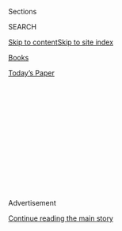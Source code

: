 <div id="app">

<div>

<div>

<div>

<div class="NYTAppHideMasthead css-1q2w90k e1suatyy0">

<div class="section css-ui9rw0 e1suatyy2">

<div class="css-eph4ug er09x8g0">

<div class="css-6n7j50">

</div>

<span class="css-1dv1kvn">Sections</span>

<div class="css-10488qs">

<span class="css-1dv1kvn">SEARCH</span>

</div>

[Skip to content](#site-content)[Skip to site
index](#site-index)

</div>

<div id="masthead-section-label" class="css-1wr3we4 eaxe0e00">

[Books](https://www.nytimes3xbfgragh.onion/section/books)

</div>

<div class="css-10698na e1huz5gh0">

</div>

</div>

<div id="masthead-bar-one" class="section hasLinks css-15hmgas e1csuq9d3">

<div class="css-uqyvli e1csuq9d0">

</div>

<div class="css-1uqjmks e1csuq9d1">

</div>

<div class="css-9e9ivx">

[](https://myaccount.nytimes3xbfgragh.onion/auth/login?response_type=cookie&client_id=vi)

</div>

<div class="css-1bvtpon e1csuq9d2">

[Today’s
Paper](https://www.nytimes3xbfgragh.onion/section/todayspaper)

</div>

</div>

</div>

</div>

<div data-aria-hidden="false">

<div id="site-content" data-role="main">

<div>

<div class="css-1aor85t" style="opacity:0.000000001;z-index:-1;visibility:hidden">

<div class="css-1hqnpie">

<div class="css-epjblv">

<span class="css-17xtcya">[Books](/section/books)</span><span class="css-x15j1o">|</span><span class="css-fwqvlz">James
Silberman, Editor Who Nurtured Literary Careers, Dies at
93</span>

</div>

<div class="css-k008qs">

<div class="css-1iwv8en">

<span class="css-18z7m18"></span>

<div>

</div>

</div>

<span class="css-1n6z4y">https://nyti.ms/2BSK4wA</span>

<div class="css-1705lsu">

<div class="css-4xjgmj">

<div class="css-4skfbu" data-role="toolbar" data-aria-label="Social Media Share buttons, Save button, and Comments Panel with current comment count" data-testid="share-tools">

  - 
  - 
  - 
  - 
    
    <div class="css-6n7j50">
    
    </div>

  - 

</div>

</div>

</div>

</div>

</div>

</div>

<div id="NYT_TOP_BANNER_REGION" class="css-13pd83m">

</div>

<div id="top-wrapper" class="css-1sy8kpn">

<div id="top-slug" class="css-l9onyx">

Advertisement

</div>

[Continue reading the main
story](#after-top)

<div class="ad top-wrapper" style="text-align:center;height:100%;display:block;min-height:250px">

<div id="top" class="place-ad" data-position="top" data-size-key="top">

</div>

</div>

<div id="after-top">

</div>

</div>

<div>

<div id="sponsor-wrapper" class="css-1hyfx7x">

<div id="sponsor-slug" class="css-19vbshk">

Supported by

</div>

[Continue reading the main
story](#after-sponsor)

<div id="sponsor" class="ad sponsor-wrapper" style="text-align:center;height:100%;display:block">

</div>

<div id="after-sponsor">

</div>

</div>

<div class="css-186x18t">

</div>

<div class="css-1vkm6nb ehdk2mb0">

# James Silberman, Editor Who Nurtured Literary Careers, Dies at 93

</div>

At Random House and elsewhere, including his own Summit imprint, he
worked with James Baldwin, Marilyn French, Hunter S. Thompson and many
others.

<div class="css-79elbk" data-testid="photoviewer-wrapper">

<div class="css-z3e15g" data-testid="photoviewer-wrapper-hidden">

</div>

<div class="css-1a48zt4 ehw59r15" data-testid="photoviewer-children">

![<span class="css-16f3y1r e13ogyst0" data-aria-hidden="true">The editor
James Silberman in an undated photo. He helped propel the careers of a
distinguished roster of authors.
</span><span class="css-cnj6d5 e1z0qqy90" itemprop="copyrightHolder"><span class="css-1ly73wi e1tej78p0">Credit...</span><span><span>via
Silberman
family</span></span></span>](https://static01.graylady3jvrrxbe.onion/images/2020/08/03/obituaries/Silberman1/Silberman1-articleLarge.jpg?quality=75&auto=webp&disable=upscale)

</div>

</div>

<div class="css-18e8msd">

<div class="css-vp77d3 epjyd6m0">

<div class="css-hus3qt ey68jwv0" data-aria-hidden="true">

[![Sam
Roberts](https://static01.graylady3jvrrxbe.onion/images/2018/02/20/multimedia/author-sam-roberts/author-sam-roberts-thumbLarge.jpg
"Sam Roberts")](https://www.nytimes3xbfgragh.onion/by/sam-roberts)

</div>

<div class="css-1baulvz">

By [<span class="css-1baulvz last-byline" itemprop="name">Sam
Roberts</span>](https://www.nytimes3xbfgragh.onion/by/sam-roberts)

</div>

</div>

  - Aug. 1,
    2020

  - 
    
    <div class="css-4xjgmj">
    
    <div class="css-d8bdto" data-role="toolbar" data-aria-label="Social Media Share buttons, Save button, and Comments Panel with current comment count" data-testid="share-tools">
    
      - 
      - 
      - 
      - 
        
        <div class="css-6n7j50">
        
        </div>
    
      - 
    
    </div>
    
    </div>

</div>

</div>

<div class="section meteredContent css-1r7ky0e" name="articleBody" itemprop="articleBody">

<div class="css-1fanzo5 StoryBodyCompanionColumn">

<div class="css-53u6y8">

James Silberman, a revered book editor whose meticulousness, intuition
and patience helped propel the publishing careers of a distinguished
roster of authors, including James Baldwin, Marilyn French, Hunter S.
Thompson and Alvin Toffler, died on July 26 at his home in Manhattan. He
was 93.

His son, Michael, said the cause was complications of a stroke.

Mr. Silberman was “a man who knows how to edit a manuscript, to read a
manuscript and to publish a manuscript,” another of his authors, Elie
Wiesel, told [The New York
Times](https://www.nytimes3xbfgragh.onion/1991/10/30/business/the-media-business-head-of-summit-books-is-said-to-be-leaving.html)
in 1991.

Mr. Silberman’s career path was serendipitous. A government major at
Harvard, he enrolled in the Radcliffe Publishing Course (now the
Columbia Publishing Course) after graduating in 1950, then got hired in
the shipping department of The Writer, which, he recalled in an oral
history, was in the business of “selling a magazine to aspiring writers,
telling them how to become rich and famous.”

He found an advertising job at Little, Brown & Company, then became a
publicist for the Dial Press in New York in 1953. When the company’s
sole editor left to have her second child, he was promoted to replace
her and assumed the title that would define his vocation.

</div>

</div>

<div class="css-1fanzo5 StoryBodyCompanionColumn">

<div class="css-53u6y8">

After Alfred A. Knopf, James Baldwin’s first publisher, rejected
“Giovanni’s Room” because they felt its gay white characters might
alienate Mr. Baldwin’s Black audience, Mr. Silberman scooped it up for
Dial. He went on to edit Mr. Baldwin’s “Another Country” and “The Fire
Next Time.”

In 1963, Mr. Silberman was lured to Random House as senior editor by
Bennett Cerf, the company’s co-founder, who later named him editor in
chief and publisher of adult trade books.

Joining an impressive editorial team that included Robert Loomis, Jason
Epstein and Joe Fox, Mr. Silberman published Hunter S. Thompson’s
“Hell’s Angels” (1967), Alvin Toffler’s “Future Shock” (1970),
Stewart Brand’s “The Last Whole Earth Catalog” (1971, in association
with the Portola Institute), David Halberstam’s “The Best and the
Brightest” (1972) and E.L. Doctorow’s “The Book of Daniel” (1971) and
“Ragtime” (1975).

Mr. Silberman left Random House in 1975 after refusing to fire Selma
Shapiro, the company’s vice president for publicity, with whom he was
having an affair and whom he later married; he blamed the company’s
“moral rigidity.” He was immediately hired by Richard E. Snyder, Simon
& Schuster’s competitive chairman, to launch his own imprint, Summit
Books.

</div>

</div>

<div class="css-79elbk" data-testid="photoviewer-wrapper">

<div class="css-z3e15g" data-testid="photoviewer-wrapper-hidden">

</div>

<div class="css-1a48zt4 ehw59r15" data-testid="photoviewer-children">

![<span class="css-16f3y1r e13ogyst0" data-aria-hidden="true">Among the
noteworthy books Mr. Silberman published were novels by James Baldwin
and Marilyn
French.</span><span class="css-cnj6d5 e1z0qqy90" itemprop="copyrightHolder"><span class="css-1ly73wi e1tej78p0">Credit...</span><span>.</span></span>](https://static01.graylady3jvrrxbe.onion/images/2020/08/03/obituaries/30Silberman2/30Silberman2-articleLarge.jpg?quality=75&auto=webp&disable=upscale)

</div>

</div>

<div class="css-1fanzo5 StoryBodyCompanionColumn">

<div class="css-53u6y8">

At Summit he published [Marilyn
French](https://www.nytimes3xbfgragh.onion/2009/05/04/arts/04french.html)’s
debut novel, “The Women’s Room” (1977), which sold some 20 million
copies; Seymour Hersh’s “The Price of Power: Kissinger in the Nixon
White House” (1983); and Oliver Sacks’s “The Man Who Mistook His Wife
for a Hat” (1985).

</div>

</div>

<div class="css-1fanzo5 StoryBodyCompanionColumn">

<div class="css-53u6y8">

“Jim could see things in what I was doing as a reporter that I did not
see,” Mr. Hersh said by email, citing his books on Mr. Kissinger and
John F. Kennedy. “Amidst constant negative pressure from the subjects,
he never flinched and had my back all the way.”

Mr. Silberman lost his job at Summit in 1991 when the imprint was
eliminated to cut costs. He was a vice president and senior editor at
Little Brown until 1998 and then established James H. Silberman Books.

Over the course of his career, his authors also included Muhammad Ali,
Betty Friedan, George Goodman (who wrote about economics under the name
Adam Smith), John Irving and Chris Matthews, whom he encouraged to write
“Hardball: How Politics Is Played Told by One Who Knows the Game”
(1988).

“He spotted a piece I’d done for The New Republic as Tip O’Neill’s guy
going to daily war with the Reagan White House,” Mr. Matthews said by
email. “He asked me to write a book about the inside political world to
match ‘The Money Game,’” Mr. Goodman’s influential 1968 book. “It became
‘Hardball.’”

Invoking the editor who fostered Hemingway and Fitzgerald, Mr. Matthews
said, “Jim was my Max Perkins.”

James Henry Silberman was born on March 21, 1927, in Boston to Henry R.
Silberman, who ran a news clipping service and was the executive
director of the Massachusetts Progressive Party, and Dorothy (Conrad)
Silberman.

</div>

</div>

<div class="css-1fanzo5 StoryBodyCompanionColumn">

<div class="css-53u6y8">

After graduating from Cambridge Latin School, he served in the Army
after World War II and then attended Harvard.

He married [Leona
Nevler](https://www.nytimes3xbfgragh.onion/2005/12/15/arts/leona-nevler-editor-dies-at-79-shepherded-peyton-place.html),
an editor, in 1960; they divorced in 1976. In 1986 he married [Ms.
Shapiro](https://www.nytimes3xbfgragh.onion/1986/08/27/style/selma-shapiro-wed-to-james-silberman.html),
who survives him, along with two children from his first marriage,
Michael and Ellen Silberman; his sister, Dorothy Altman; and four
grandchildren.

Mr. Silberman was a natty dresser, a dashing wheelman (he became an
amateur pilot at 50 and drove a Mazda RX-7 convertible sports car on
weekends) and a scrupulous wordsmith who at 86, even after suffering a
stroke, finished editing two books.

Mr. Cerf, who took pride in all his top editors, said in the mid-1960s
that “the best one of all for the purposes of great corporate handling
of manuscripts is Jim Silberman, who is now being made editor in chief,
because he’s the one willing to do all of the dirty work of seeing what
happens to all of these manuscripts.”

Among the authors with whom Mr. Silberman had especially tortured
relationships was Mr. Thompson, the gonzo journalist who wrote books
about “Fear and Loathing” and whose struggle to write a book tentatively
called “The Death of the American Dream” is recorded in his letters to
Mr. Silberman in books edited by Douglas Brinkley.

Mr. Silberman once said of Mr. Thompson, “Your method of research is to
tie yourself to a railroad track when you know a train is coming to it,
and see what happens.” And, when [Mr.
Thompson](https://www.nytimes3xbfgragh.onion/2005/02/21/books/hunter-s-thompson-67-author-commits-suicide.html)
killed himself at 67 in 2005, Mr. Silberman remarked, “He spent his life
in search of an honest man, and he seldom found any.”

Coaxing a book out of Mr. Thompson, or for that matter a more
conventional writer, meant “helping the author write the best book he or
she can write at that moment in time,” which requires that “every time
you turn that page, you are open and hopeful,” Mr. Silberman once said.

“It’s very difficult to think your way into a story,” he added. “You
have to feel your way into it, which requires you to approach the
manuscript with a certain kind of naïveté. You have to return to the
kind of reader all of us once were.”

</div>

</div>

</div>

<div>

</div>

<div>

</div>

<div>

</div>

<div>

<div id="bottom-wrapper" class="css-1ede5it">

<div id="bottom-slug" class="css-l9onyx">

Advertisement

</div>

[Continue reading the main
story](#after-bottom)

<div id="bottom" class="ad bottom-wrapper" style="text-align:center;height:100%;display:block;min-height:90px">

</div>

<div id="after-bottom">

</div>

</div>

</div>

</div>

</div>

## Site Index

<div>

</div>

## Site Information Navigation

  - [© <span>2020</span> <span>The New York Times
    Company</span>](https://help.nytimes3xbfgragh.onion/hc/en-us/articles/115014792127-Copyright-notice)

<!-- end list -->

  - [NYTCo](https://www.nytco.com/)
  - [Contact
    Us](https://help.nytimes3xbfgragh.onion/hc/en-us/articles/115015385887-Contact-Us)
  - [Work with us](https://www.nytco.com/careers/)
  - [Advertise](https://nytmediakit.com/)
  - [T Brand Studio](http://www.tbrandstudio.com/)
  - [Your Ad
    Choices](https://www.nytimes3xbfgragh.onion/privacy/cookie-policy#how-do-i-manage-trackers)
  - [Privacy](https://www.nytimes3xbfgragh.onion/privacy)
  - [Terms of
    Service](https://help.nytimes3xbfgragh.onion/hc/en-us/articles/115014893428-Terms-of-service)
  - [Terms of
    Sale](https://help.nytimes3xbfgragh.onion/hc/en-us/articles/115014893968-Terms-of-sale)
  - [Site
    Map](https://spiderbites.nytimes3xbfgragh.onion)
  - [Help](https://help.nytimes3xbfgragh.onion/hc/en-us)
  - [Subscriptions](https://www.nytimes3xbfgragh.onion/subscription?campaignId=37WXW)

</div>

</div>

</div>

</div>

